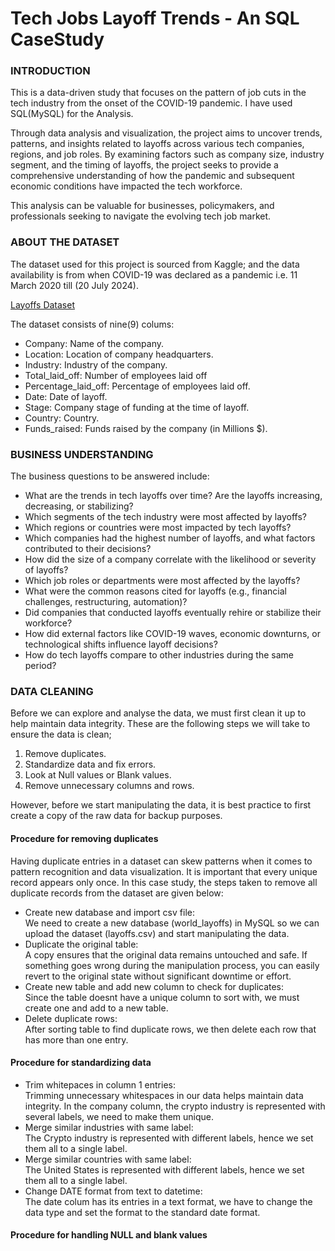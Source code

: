 # Tech Jobs Layoff Trends - An SQL CaseStudy
### INTRODUCTION
This is a data-driven study that focuses on the pattern of job cuts in the tech industry from the onset of the COVID-19 pandemic. I have used SQL(MySQL) for the Analysis.

Through data analysis and visualization, the project aims to uncover trends, patterns, and insights related to layoffs across various tech companies, regions, and job roles. By examining factors such as company size, industry segment, and the timing of layoffs, the project seeks to provide a comprehensive understanding of how the pandemic and subsequent economic conditions have impacted the tech workforce. 

This analysis can be valuable for businesses, policymakers, and professionals seeking to navigate the evolving tech job market.


### ABOUT THE DATASET
The dataset used for this project is sourced from Kaggle; and the data availability is from when COVID-19 was declared as a pandemic i.e. 11 March 2020 till (20 July 2024).

[Layoffs Dataset](https://www.kaggle.com/datasets/swaptr/layoffs-2022)

The dataset consists of nine(9) colums:
- Company: Name of the company.
- Location: Location of company headquarters.
- Industry: Industry of the company.
- Total_laid_off: Number of employees laid off
- Percentage_laid_off: Percentage of employees laid off.
- Date: Date of layoff.
- Stage: Company stage of funding at the time of layoff.
- Country: Country.
- Funds_raised: Funds raised by the company (in Millions $).


### BUSINESS UNDERSTANDING
The business questions to be answered include:
- What are the trends in tech layoffs over time? Are the layoffs increasing, decreasing, or stabilizing?
- Which segments of the tech industry were most affected by layoffs?
- Which regions or countries were most impacted by tech layoffs?
- Which companies had the highest number of layoffs, and what factors contributed to their decisions?
- How did the size of a company correlate with the likelihood or severity of layoffs?
- Which job roles or departments were most affected by the layoffs?
- What were the common reasons cited for layoffs (e.g., financial challenges, restructuring, automation)?
- Did companies that conducted layoffs eventually rehire or stabilize their workforce?
- How did external factors like COVID-19 waves, economic downturns, or technological shifts influence layoff decisions?
- How do tech layoffs compare to other industries during the same period?


### DATA CLEANING
Before we can explore and analyse the data, we must first clean it up to help maintain data integrity.
These are the following steps we will take to ensure the data is clean;
1. Remove duplicates.
2. Standardize data and fix errors.
3. Look at Null values or Blank values. 
4. Remove unnecessary columns and rows.
  
However, before we start manipulating the data, it is best practice to first create a copy of the raw data for backup purposes.

#### Procedure for removing duplicates
Having duplicate entries in a dataset can skew patterns when it comes to pattern recognition and data visualization. It is important that every unique record appears only once.  In this case study, the steps taken to remove all duplicate records from the dataset are given below: 
- Create new database and import csv file:  
We need to create a new database (world_layoffs) in MySQL so we can upload the dataset (layoffs.csv) and start manipulating the data.  
- Duplicate the original table:  
A copy ensures that the original data remains untouched and safe. If something goes wrong during the manipulation process, you can easily revert to the original state without significant downtime or effort.
- Create new table and add new column to check for duplicates:  
Since the table doesnt have a unique column to sort with, we must create one and add to a new table.
- Delete duplicate rows:  
After sorting table to find duplicate rows, we then delete each row that has more than one entry.

#### Procedure for standardizing data  
- Trim whitepaces in column 1 entries:  
Trimming unnecessary whitespaces in our data helps maintain data integrity. In the company column, the crypto industry is represented with several labels, we need to make them unique.
- Merge similar industries with same label:  
The Crypto industry is represented with different labels, hence we set them all to a single label.
- Merge similar countries with same label:  
The United States is represented with different labels, hence we set them all to a single label.
- Change DATE format from text to datetime:  
The date colum has its entries in a text format, we have to change the data type and set the format to the standard date format.

#### Procedure for handling NULL and blank values
